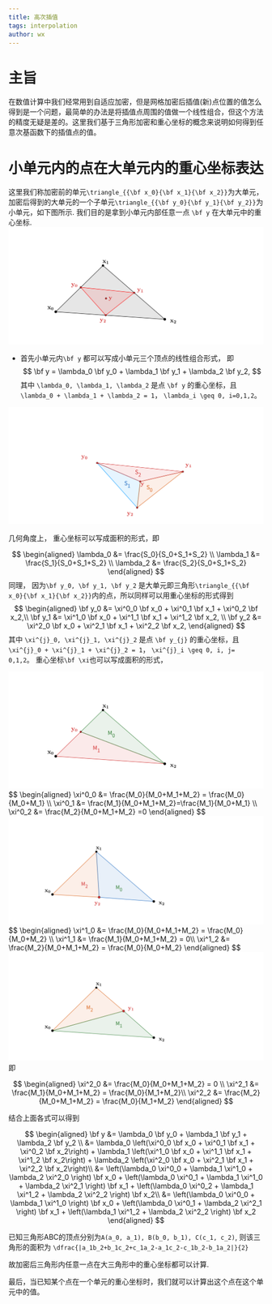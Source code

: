 ```yaml
---
title: 高次插值
tags: interpolation
author: wx
---
```


# 主旨
在数值计算中我们经常用到自适应加密，但是网格加密后插值(新)点位置的值怎么得到是一个问题，最简单的办法是将插值点周围的值做一个线性组合，但这个方法的精度无疑是差的。这里我们基于三角形加密和重心坐标的概念来说明如何得到任意次基函数下的插值点的值。

# 小单元内的点在大单元内的重心坐标表达
这里我们称加密前的单元`\triangle_{{\bf x_0}{\bf x_1}{\bf x_2}}`为大单元，加密后得到的大单元的一个子单元`\triangle_{{\bf y_0}{\bf y_1}{\bf y_2}}`为小单元，如下图所示.
我们目的是拿到小单元内部任意一点 `\bf y` 在大单元中的重心坐标.
<img src="../assets/images/interploation/refine.png" alt="refine" style="zoom:50%;" />
- 首先小单元内`\bf y` 都可以写成小单元三个顶点的线性组合形式， 即
$$
\bf y = \lambda_0 \bf y_0 + \lambda_1 \bf y_1 + \lambda_2 \bf y_2,
$$
其中 `\lambda_0, \lambda_1, \lambda_2` 是点 `\bf y` 的重心坐标，且 `\lambda_0 + \lambda_1 + \lambda_2 = 1`， `\lambda_i \geq 0, i=0,1,2`。

<img src="../assets/images/interploation/bcs.png" alt="refine" style="zoom:100%;" />

几何角度上， 重心坐标可以写成面积的形式，即

$$
\begin{aligned}
 \lambda_0 &= \frac{S_0}{S_0+S_1+S_2} \\
\lambda_1 &= \frac{S_1}{S_0+S_1+S_2} \\
\lambda_2 &= \frac{S_2}{S_0+S_1+S_2}
\end{aligned}
$$
同理， 因为`\bf y_0, \bf y_1, \bf y_2` 是大单元即三角形`\triangle_{{\bf x_0}{\bf x_1}{\bf x_2}}`内的点，所以同样可以用重心坐标的形式得到
$$
\begin{aligned}
\bf y_0 &= \xi^0_0 \bf x_0 + \xi^0_1 \bf x_1 + \xi^0_2 \bf x_2,\\
\bf y_1 &= \xi^1_0 \bf x_0 + \xi^1_1 \bf x_1 + \xi^1_2 \bf x_2, \\
\bf y_2 &= \xi^2_0 \bf x_0 + \xi^2_1 \bf x_1 + \xi^2_2 \bf x_2,
\end{aligned}
$$
其中 `\xi^{j}_0, \xi^{j}_1, \xi^{j}_2` 是点 `\bf y_{j}` 的重心坐标，且 `\xi^{j}_0 + \xi^{j}_1 + \xi^{j}_2 = 1`， `\xi^{j}_i \geq 0, i, j= 0,1,2`。
重心坐标`\bf \xi`也可以写成面积的形式，

<img src="../assets/images/interploation/bc1.png" alt="refine" style="zoom:50%;" />
$$
\begin{aligned}
 \xi^0_0 &= \frac{M_0}{M_0+M_1+M_2} = \frac{M_0}{M_0+M_1} \\
\xi^0_1 &= \frac{M_1}{M_0+M_1+M_2}=\frac{M_1}{M_0+M_1} \\
\xi^0_2 &= \frac{M_2}{M_0+M_1+M_2} =0
\end{aligned}
$$

<img src="../assets/images/interploation/bc2.png" alt="refine" style="zoom:50%;" />
$$
\begin{aligned}
 \xi^1_0 &= \frac{M_0}{M_0+M_1+M_2} = \frac{M_0}{M_0+M_2} \\
\xi^1_1 &= \frac{M_1}{M_0+M_1+M_2}  = 0\\
\xi^1_2 &= \frac{M_2}{M_0+M_1+M_2} = \frac{M_0}{M_0+M_2}
\end{aligned}
$$

<img src="../assets/images/interploation/bc3.png" alt="refine" style="zoom:50%;" />
即

$$
\begin{aligned}
 \xi^2_0 &= \frac{M_0}{M_0+M_1+M_2} = 0 \\
\xi^2_1 &= \frac{M_1}{M_0+M_1+M_2}  = \frac{M_0}{M_1+M_2}\\
\xi^2_2 &= \frac{M_2}{M_0+M_1+M_2} = \frac{M_0}{M_1+M_2}
\end{aligned}
$$

结合上面各式可以得到

$$
\begin{aligned}
\bf y &= \lambda_0 \bf y_0 + \lambda_1 \bf y_1 + \lambda_2 \bf y_2 \\
      &= \lambda_0 \left(\xi^0_0 \bf x_0 + \xi^0_1 \bf x_1 + \xi^0_2 \bf
      x_2\right) + \lambda_1 \left(\xi^1_0 \bf x_0 + \xi^1_1 \bf x_1 + \xi^1_2 \bf
      x_2\right) + \lambda_2 \left(\xi^2_0 \bf x_0 + \xi^2_1 \bf x_1 + \xi^2_2 \bf
      x_2\right)\\
      &= \left(\lambda_0 \xi^0_0 + \lambda_1 \xi^1_0 + \lambda_2 \xi^2_0 \right)
      \bf x_0 + 
      \left(\lambda_0 \xi^0_1 + \lambda_1 \xi^1_0 + \lambda_2 \xi^2_1 \right)
      \bf x_1 +
      \left(\lambda_0 \xi^0_2 + \lambda_1 \xi^1_2 + \lambda_2 \xi^2_2 \right)
      \bf x_2\\
      &= \left(\lambda_0 \xi^0_0 + \lambda_1 \xi^1_0 \right) \bf x_0 + 
      \left(\lambda_0 \xi^0_1 + \lambda_2 \xi^2_1 \right) \bf x_1 +
      \left(\lambda_1 \xi^1_2 + \lambda_2 \xi^2_2 \right) \bf x_2
\end{aligned}
$$

已知三角形ABC的顶点分别为`A(a_0, a_1), B(b_0, b_1), C(c_1, c_2)`,
则该三角形的面积为 `\dfrac{|a_1b_2+b_1c_2+c_1a_2-a_1c_2-c_1b_2-b_1a_2|}{2}`

故加密后三角形内任意一点在大三角形中的重心坐标都可以计算.

最后，当已知某个点在一个单元的重心坐标时，我们就可以计算出这个点在这个单元中的值。
